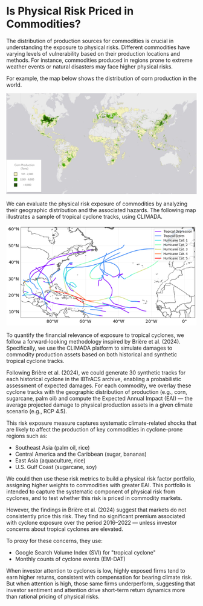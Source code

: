 # Is Physical Risk Priced in Commodities?

The distribution of production sources for commodities is crucial in understanding the exposure to physical risks. Different commodities have varying levels of vulnerability based on their production locations and methods. For instance, commodities produced in regions prone to extreme weather events or natural disasters may face higher physical risks.


For example, the map below shows the distribution of corn production in the world.

![map](../images/hazard/corn_map.jpg)

We can evaluate the physical risk exposure of commodities by analyzing their geographic distribution and the associated hazards. The following map illustrates a sample of tropical cyclone tracks, using CLIMADA.

![Tropical Cyclone Tracks](../images/hazard/trop_cyclones_tracks.png)

To quantify the financial relevance of exposure to tropical cyclones, we follow a forward-looking methodology inspired by Brière et al. (2024). Specifically, we use the CLIMADA platform to simulate damages to commodity production assets based on both historical and synthetic tropical cyclone tracks.

Following Brière et al. (2024), we could generate 30 synthetic tracks for each historical cyclone in the IBTrACS archive, enabling a probabilistic assessment of expected damages. For each commodity, we overlay these cyclone tracks with the geographic distribution of production (e.g., corn, sugarcane, palm oil) and compute the Expected Annual Impact (EAI) — the average projected damage to physical production assets in a given climate scenario (e.g., RCP 4.5).

This risk exposure measure captures systematic climate-related shocks that are likely to affect the production of key commodities in cyclone-prone regions such as:

- Southeast Asia (palm oil, rice)
- Central America and the Caribbean (sugar, bananas)
- East Asia (aquaculture, rice)
- U.S. Gulf Coast (sugarcane, soy)

We could then use these risk metrics to build a physical risk factor portfolio, assigning higher weights to commodities with greater EAI. This portfolio is intended to capture the systematic component of physical risk from cyclones, and to test whether this risk is priced in commodity markets.

However, the findings in Brière et al. (2024) suggest that markets do not consistently price this risk. They find no significant premium associated with cyclone exposure over the period 2016–2022 — unless investor concerns about tropical cyclones are elevated.

To proxy for these concerns, they use:

- Google Search Volume Index (SVI) for "tropical cyclone"
- Monthly counts of cyclone events (EM-DAT)

When investor attention to cyclones is low, highly exposed firms tend to earn higher returns, consistent with compensation for bearing climate risk. But when attention is high, those same firms underperform, suggesting that investor sentiment and attention drive short-term return dynamics more than rational pricing of physical risks.





